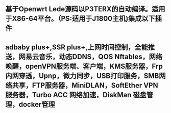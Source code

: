 基于Openwrt Lede源码以P3TERX的自动编译。适用于X86-64平台。（PS:适用于J1800主机)集成以下插件
---
adbaby plus+,SSR plus+,上网时间控制，全能推送，网易云音乐，动态DDNS，QOS Nftables，网络唤醒，openVPN服务端、客户端，KMS服务器，Frp内网穿透，Upnp，微力同步，USB打印服务，SMB网络共享，FTP服务器，MiniDLAN，SoftEther VPN 服务器，Turbo ACC 网络加速，DiskMan 磁盘管理，docker管理
---
